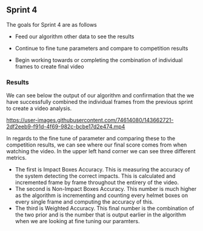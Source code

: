 ## Sprint 4

The goals for Sprint 4 are as follows

- Feed our algorithm other data to see the results

- Continue to fine tune parameters and compare to competition results

- Begin working towards or completing the combination of  individual frames to create final video


### Results
We can see below the output of our algorithm and confirmation that the we have successfully combined the individual frames from the previous sprint to create a video analysis. 


https://user-images.githubusercontent.com/74614080/143662721-2df2eeb9-f91d-4f69-982c-bcbe17d2e474.mp4


In regards to the fine tune of parameter and comparing these to the competition results, we can see where our final score comes from when watching the video. In the upper left hand corner we can see three different metrics.
- The first is Impact Boxes Accuracy. This is measuring the accuracy of the system detecting the correct impacts. This is calculated and incremented frame by frame throughout the entirery of the video.
- The second is Non-Impact Boxes Accuracy. This number is much higher as the algorithm is incrementing and counting every helmet boxes on every single frame and computing the accuracy of this. 
- The third is Weighted Accuracy. This final number is the combination of the two prior and is the number that is output earlier in the algorithm when we are looking at fine tuning our paramters.

